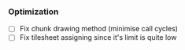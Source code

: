 ### Optimization

- [ ] Fix chunk drawing method (minimise call cycles)
- [ ] Fix tilesheet assigning since it's limit is quite low

